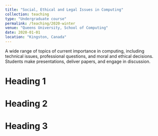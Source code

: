 ```yaml
---
title: "Social, Ethical and Legal Issues in Computing"
collection: teaching
type: "Undergraduate course"
permalink: /teaching/2020-winter
venue: "Queens University, School of Computing"
date: 2020-01-01
location: "Kingston, Canada"
---
```


A wide range of topics of current importance in computing, including technical issues, professional questions, and moral and ethical decisions. Students make presentations, deliver papers, and engage in discussion.

Heading 1
======

Heading 2
======

Heading 3
======
